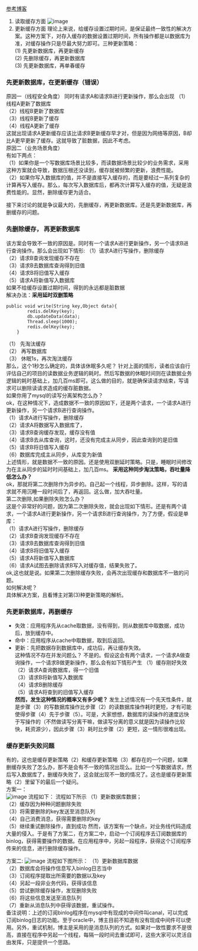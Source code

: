[参考博客](https://www.cnblogs.com/rjzheng/p/9041659.html)


1. 读取缓存方面
![image](https://images.cnblogs.com/cnblogs_com/rjzheng/1202350/o_getkeyflow.png)
2. 更新缓存方面
理论上来说，给缓存设置过期时间，是保证最终一致性的解决方案。这种方案下，对存入缓存的数据设置过期时间，所有操作都是以数据库为准，对缓存操作只是尽最大努力即可。三种更新策略：  
(1) 先更新数据库，再更新缓存    
(2) 先删除缓存，再更新数据库    
(3) 先更新数据库，再单春缓存    
### 先更新数据库，在更新缓存（错误）
原因一（线程安全角度）
同时有请求A和请求B进行更新操作，那么会出现
（1）线程A更新了数据库    
（2）线程B更新了数据库    
（3）线程B更新了缓存   
（4）线程A更新了缓存   
这就出现请求A更新缓存应该比请求B更新缓存早才对，但是因为网络等原因，B却比A更早更新了缓存。这就导致了脏数据，因此不考虑。    
原因二（业务场景角度）    
有如下两点：   
（1）如果你是一个写数据库场景比较多，而读数据场景比较少的业务需求，采用这种方案就会导致，数据压根还没读到，缓存就被频繁的更新，浪费性能。    
（2）如果你写入数据库的值，并不是直接写入缓存的，而是要经过一系列复杂的计算再写入缓存。那么，每次写入数据库后，都再次计算写入缓存的值，无疑是浪费性能的。显然，删除缓存更为适合。    

接下来讨论的就是争议最大的，先删缓存，再更新数据库。还是先更新数据库，再删缓存的问题。    
### 先删除缓存， 再更新数据库 
该方案会导致不一致的原因是。同时有一个请求A进行更新操作，另一个请求B进行查询操作。那么会出现如下情形:
（1）请求A进行写操作，删除缓存   
（2）请求B查询发现缓存不存在   
（3）请求B去数据库查询得到旧值   
（4）请求B将旧值写入缓存   
（5）请求A将新值写入数据库   
如果不给缓存设置过期时间，得到的永远都是脏数据   
解决办法：**采用延时双删策略**

```
public void write(String key,Object data){
        redis.delKey(key);
        db.updateData(data);
        Thread.sleep(1000);
        redis.delKey(key);
    }
```
（1） 先淘汰缓存   
（2） 再写数据库    
（3） 休眠1s，再次淘汰缓存  
那么，这个1秒怎么确定的，具体该休眠多久呢？
针对上面的情形，读者应该自行评估自己的项目的读数据业务逻辑的耗时。然后写数据的休眠时间则在读数据业务逻辑的耗时基础上，加几百ms即可。这么做的目的，就是确保读请求结束，写请求可以删除读请求造成的缓存脏数据。     
如果你用了mysql的读写分离架构怎么办？     
ok，在这种情况下，造成数据不一致的原因如下，还是两个请求，一个请求A进行更新操作，另一个请求B进行查询操作。   
（1）请求A进行写操作，删除缓存    
（2）请求A将数据写入数据库了，   
（3）请求B查询缓存发现，缓存没有值    
（4）请求B去从库查询，这时，还没有完成主从同步，因此查询到的是旧值     
（5）请求B将旧值写入缓存     
（6）数据库完成主从同步，从库变为新值    
上述情形，就是数据不一致的原因。还是使用双删延时策略。只是，睡眠时间修改为在主从同步的延时时间基础上，加几百ms。
**采用这种同步淘汰策略，吞吐量降低怎么办？**    
ok，那就将第二次删除作为异步的。自己起一个线程，异步删除。这样，写的请求就不用沉睡一段时间后了，再返回。这么做，加大吞吐量。     
第二次删除,如果删除失败怎么办？     
这是个非常好的问题，因为第二次删除失败，就会出现如下情形。还是有两个请求，一个请求A进行更新操作，另一个请求B进行查询操作，为了方便，假设是单库：    
（1）请求A进行写操作，删除缓存    
（2）请求B查询发现缓存不存在   
（3）请求B去数据库查询得到旧值    
（4）请求B将旧值写入缓存    
（5）请求A将新值写入数据库   
（6）请求A试图去删除请求B写入对缓存值，结果失败了。     
ok,这也就是说。如果第二次删除缓存失败，会再次出现缓存和数据库不一致的问题。     
如何解决呢？    
具体解决方案，且看博主对第(3)种更新策略的解析。   
### 先更新数据库，再删缓存  
- 失效：应用程序先从cache取数据，没有得到，则从数据库中取数据，成功后，放到缓存中。
- 命中：应用程序从cache中取数据，取到后返回。
- 更新：先把数据存到数据库中，成功后，再让缓存失效。   
这种情况不存在并发问题么？
不是的。假设这会有两个请求，一个请求A做查询操作，一个请求B做更新操作，那么会有如下情形产生
（1）缓存刚好失效    
（2）请求A查询数据库，得一个旧值    
（3）请求B将新值写入数据库   
（4）请求B删除缓存   
（5）请求A将查到的旧值写入缓存   
**然而，发生这种情况的概率又有多少呢？**
发生上述情况有一个先天性条件，就是步骤（3）的写数据库操作比步骤（2）的读数据库操作耗时更短，才有可能使得步骤（4）先于步骤（5）。可是，大家想想，数据库的读操作的速度远快于写操作的（不然做读写分离干嘛，做读写分离的意义就是因为读操作比较快，耗资源少），因此步骤（3）耗时比步骤（2）更短，这一情形很难出现。   
### 缓存更新失败问题
有的，这也是缓存更新策略（2）和缓存更新策略（3）都存在的一个问题，如果删缓存失败了怎么办，那不是会有不一致的情况出现么。比如一个写数据请求，然后写入数据库了，删缓存失败了，这会就出现不一致的情况了。这也是缓存更新策略（2）里留下的最后一个疑问。   
方案一：   
![image](https://images.cnblogs.com/cnblogs_com/rjzheng/1202350/o_update1.png)
流程如下： 
流程如下所示
（1）更新数据库数据；   
（2）缓存因为种种问题删除失败   
（3）将需要删除的key发送至消息队列   
（4）自己消费消息，获得需要删除的key   
（5）继续重试删除操作，直到成功
然而，该方案有一个缺点，对业务线代码造成大量的侵入。于是有了方案二，在方案二中，启动一个订阅程序去订阅数据库的binlog，获得需要操作的数据。在应用程序中，另起一段程序，获得这个订阅程序传来的信息，进行删除缓存操作。   

方案二: 
![image](https://images.cnblogs.com/cnblogs_com/rjzheng/1202350/o_update2.png)
流程如下图所示：
（1）更新数据库数据   
（2）数据库会将操作信息写入binlog日志当中   
（3）订阅程序提取出所需要的数据以及key    
（4）另起一段非业务代码，获得该信息  
（5）尝试删除缓存操作，发现删除失败  
（6）将这些信息发送至消息队列   
（7）重新从消息队列中获得该数据，重试操作。  
备注说明：上述的订阅binlog程序在mysql中有现成的中间件叫canal，可以完成订阅binlog日志的功能。至于oracle中，博主目前不知道有没有现成中间件可以使用。另外，重试机制，博主是采用的是消息队列的方式。如果对一致性要求不是很高，直接在程序中另起一个线程，每隔一段时间去重试即可，这些大家可以灵活自由发挥，只是提供一个思路。




